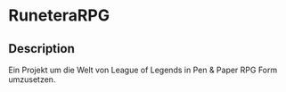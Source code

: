 # RuneteraRPG

## Description

Ein Projekt um die Welt von League of Legends in Pen & Paper RPG Form umzusetzen.